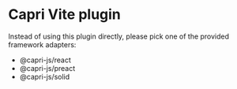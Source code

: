 # Capri Vite plugin

Instead of using this plugin directly, please pick one of the
provided framework adapters:

- @capri-js/react
- @capri-js/preact
- @capri-js/solid
